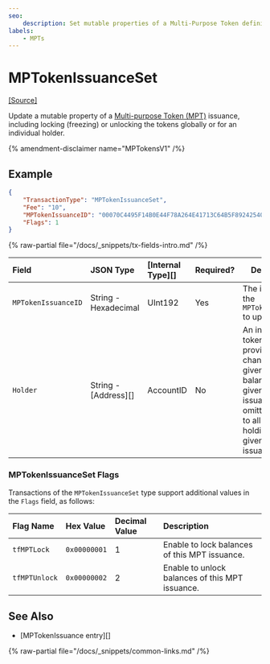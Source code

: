 ```yaml
---
seo:
    description: Set mutable properties of a Multi-Purpose Token definition.
labels:
    - MPTs
---
```

# MPTokenIssuanceSet
[[Source]](https://github.com/XRPLF/rippled/blob/master/src/xrpld/app/tx/detail/MPTokenIssuanceSet.cpp "Source")

Update a mutable property of a [Multi-purpose Token (MPT)](../../../../concepts/tokens/fungible-tokens/multi-purpose-tokens.md) issuance, including locking (freezing) or unlocking the tokens globally or for an individual holder.

{% amendment-disclaimer name="MPTokensV1" /%}

## Example

```json
{
    "TransactionType": "MPTokenIssuanceSet",
    "Fee": "10",
    "MPTokenIssuanceID": "00070C4495F14B0E44F78A264E41713C64B5F89242540EE255534400000000000000",
    "Flags": 1
}
```

{% raw-partial file="/docs/_snippets/tx-fields-intro.md" /%}

| Field               | JSON Type            | [Internal Type][] | Required? | Description |
|:--------------------|:---------------------|:------------------|:----------|-------------|
| `MPTokenIssuanceID` | String - Hexadecimal | UInt192           | Yes       | The identifier of the `MPTokenIssuance` to update. |
| `Holder`            | String - [Address][] | AccountID         | No        | An individual token holder. If provided, apply changes to the given holder's balance of the given MPT issuance. If omitted, apply to all accounts holding the given MPT issuance. |

### MPTokenIssuanceSet Flags

Transactions of the `MPTokenIssuanceSet` type support additional values in the `Flags` field, as follows:

| Flag Name          | Hex Value    | Decimal Value | Description                   |
|:-------------------|:-------------|:--------------|:------------------------------|
| `tfMPTLock`        | `0x00000001` | 1             | Enable to lock balances of this MPT issuance. |
| `tfMPTUnlock`      | `0x00000002` | 2             | Enable to unlock balances of this MPT issuance. |

## See Also

- [MPTokenIssuance entry][]

{% raw-partial file="/docs/_snippets/common-links.md" /%}
